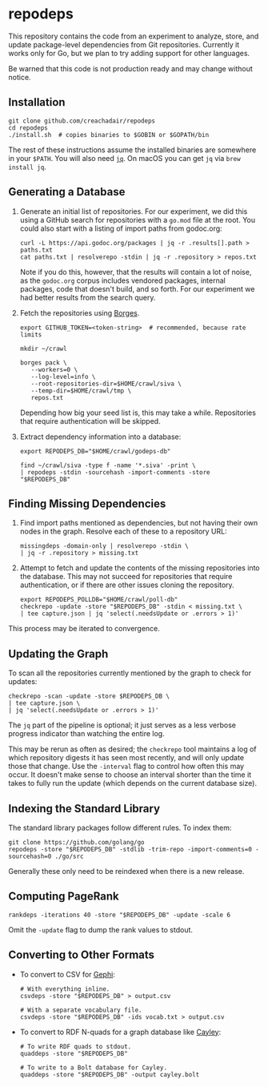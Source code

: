 # repodeps

This repository contains the code from an experiment to analyze, store, and
update package-level dependencies from Git repositories. Currently it works
only for Go, but we plan to try adding support for other languages.

Be warned that this code is not production ready and may change without notice.


## Installation

```shell
git clone github.com/creachadair/repodeps
cd repodeps
./install.sh  # copies binaries to $GOBIN or $GOPATH/bin
```

The rest of these instructions assume the installed binaries are somewhere in
your `$PATH`. You will also need [`jq`](https://stedolan.github.io/jq/).  On
macOS you can get `jq` via `brew install jq`.


## Generating a Database

1. Generate an initial list of repositories. For our experiment, we did this
   using a GitHub search for repositories with a `go.mod` file at the root.
   You could also start with a listing of import paths from godoc.org:

   ```shell
   curl -L https://api.godoc.org/packages | jq -r .results[].path > paths.txt
   cat paths.txt | resolverepo -stdin | jq -r .repository > repos.txt
   ```

   Note if you do this, however, that the results will contain a lot of noise,
   as the `godoc.org` corpus includes vendored packages, internal packages,
   code that doesn't build, and so forth. For our experiment we had better
   results from the search query.


2. Fetch the repositories using [Borges](https://github.com/src-d/borges).

   ```shell
   export GITHUB_TOKEN=<token-string>  # recommended, because rate limits

   mkdir ~/crawl

   borges pack \
      --workers=0 \
      --log-level=info \
      --root-repositories-dir=$HOME/crawl/siva \
      --temp-dir=$HOME/crawl/tmp \
      repos.txt
   ```

   Depending how big your seed list is, this may take a while. Repositories
   that require authentication will be skipped.


3. Extract dependency information into a database:

   ```shell
   export REPODEPS_DB="$HOME/crawl/godeps-db"

   find ~/crawl/siva -type f -name '*.siva' -print \
   | repodeps -stdin -sourcehash -import-comments -store "$REPODEPS_DB"
   ```


## Finding Missing Dependencies

1. Find import paths mentioned as dependencies, but not having their own nodes
   in the graph. Resolve each of these to a repository URL:

   ```shell
   missingdeps -domain-only | resolverepo -stdin \
   | jq -r .repository > missing.txt
   ```

2. Attempt to fetch and update the contents of the missing repositories into
   the database. This may not succeed for repositories that require
   authentication, or if there are other issues cloning the repository.

   ```shell
   export REPODEPS_POLLDB="$HOME/crawl/poll-db"
   checkrepo -update -store "$REPODEPS_DB" -stdin < missing.txt \
   | tee capture.json | jq 'select(.needsUpdate or .errors > 1)'
   ```

This process may be iterated to convergence.


## Updating the Graph

To scan all the repositories currently mentioned by the graph to check for
updates:

```shell
checkrepo -scan -update -store $REPODEPS_DB \
| tee capture.json \
| jq 'select(.needsUpdate or .errors > 1)'
```

The `jq` part of the pipeline is optional; it just serves as a less verbose
progress indicator than watching the entire log.

This may be rerun as often as desired; the `checkrepo` tool maintains a log of
which repository digests it has seen most recently, and will only update those
that change. Use the `-interval` flag to control how often this may occur.  It
doesn't make sense to choose an interval shorter than the time it takes to
fully run the update (which depends on the current database size).


## Indexing the Standard Library

The standard library packages follow different rules. To index them:

```shell
git clone https://github.com/golang/go
repodeps -store "$REPODEPS_DB" -stdlib -trim-repo -import-comments=0 -sourcehash=0 ./go/src
```

Generally these only need to be reindexed when there is a new release.


## Computing PageRank

```shell
rankdeps -iterations 40 -store "$REPODEPS_DB" -update -scale 6
```

Omit the `-update` flag to dump the rank values to stdout.


## Converting to Other Formats

- To convert to CSV for [Gephi](https://gephi.org):

    ```shell
	# With everything inline.
	csvdeps -store "$REPODEPS_DB" > output.csv

	# With a separate vocabulary file.
	csvdeps -store "$REPODEPS_DB" -ids vocab.txt > output.csv
	```

- To convert to RDF N-quads for a graph database like [Cayley](https://cayley.io/):

	```shell
	# To write RDF quads to stdout.
	quaddeps -store "$REPODEPS_DB"

	# To write to a Bolt database for Cayley.
	quaddeps -store "$REPODEPS_DB" -output cayley.bolt
	```
